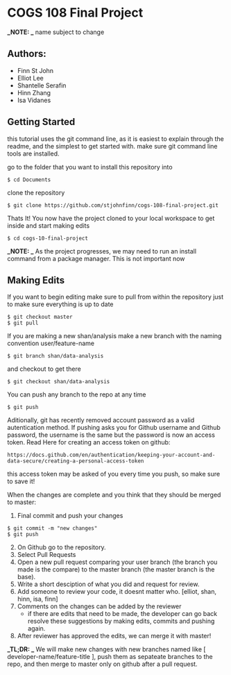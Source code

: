# COGS 108 Final Project #

**_NOTE: _** name subject to change

## Authors: ##
- Finn St John
- Elliot Lee
- Shantelle Serafin
- Hinn Zhang
- Isa Vidanes

## Getting Started ##

this tutorial uses the git command line, as it is easiest to explain through the readme, and the simplest to get started with.
make sure git command line tools are installed.

go to the folder that you want to install this repository into
```
$ cd Documents
```

clone the repository
```
$ git clone https://github.com/stjohnfinn/cogs-108-final-project.git
```

Thats It! You now have the project cloned to your local workspace to get inside and start making edits
```
$ cd cogs-10-final-project
```

**_NOTE: _** As the project progresses, we may need to run an install command from a package manager. This is not important now

## Making Edits ##

If you want to begin editing make sure to pull from within the repository just to make sure everything is up to date
```
$ git checkout master
$ git pull 
```

If you are making a new shan/analysis make a new branch with the naming convention user/feature-name
```
$ git branch shan/data-analysis
```
and checkout to get there
```
$ git checkout shan/data-analysis
```

You can push any branch to the repo at any time 
```
$ git push
```

Aditionally, git has recently removed account password as a valid autentication method. 
If pushing asks you for Github username and Github password, the username is the same but the password is now an access token.
Read Here for creating an access token on github: 
```
https://docs.github.com/en/authentication/keeping-your-account-and-data-secure/creating-a-personal-access-token
```
this access token may be asked of you every time you push, so make sure to save it!

When the changes are complete and you think that they should be merged to master:
1. Final commit and push your changes
```
$ git commit -m "new changes"
$ git push
```
2. On Github go to the repository.
3. Select Pull Requests
4. Open a new pull request comparing your user branch (the branch you made is the compare) to the master branch (the master branch is the base).
5. Write a short desciption of what you did and request for review.
6. Add someone to review your code, it doesnt matter who. [elliot, shan, hinn, isa, finn]
7. Comments on the changes can be added by the reviewer
	- if there are edits that need to be made, the developer can go back resolve these suggestions by making edits, commits and pushing again.
8. After reviewer has approved the edits, we can merge it with master!

**_TL;DR: _** We will make new changes with new branches named like [ developer-name/feature-title ], push them as sepateate branches to the repo, and then merge to master only on github after a pull request.
